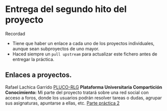 
# Entrega del segundo hito del proyecto

Recordad
* Tiene que haber un enlace a cada uno de los proyectos individuales, aunque sean subproyectos de uno mayor.
* Haced siempre un `pull upstream` para actualizar este fichero antes de entregar la práctica.

## Enlaces a proyectos.
Rafael Lachica Garrido [PLUCO-RLG](https://github.com/rafaellg8/IV-PLUCO-RLG)
**Plataforma Universitaria Compartición Conocimiento:**
Mi parte del proyecto tratará sobre una red social con acceso a foros, donde los usuarios podrán resolver tareas o dudas, agrupar sus asignaturas, apuntarse a ellas, etc.
[Parte práctica 2](https://github.com/rafaellg8/IV-PLUCO-RLG/blob/master/practica2IV.md)
